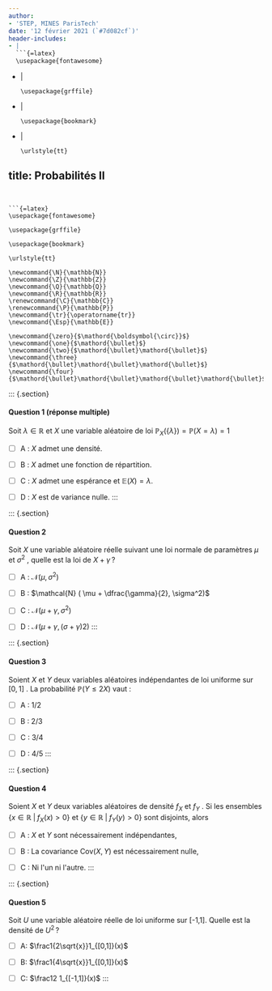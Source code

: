 ```yaml
---
author:
- 'STEP, MINES ParisTech'
date: '12 février 2021 (`#7d082cf`)'
header-includes:
- |
  ```{=latex}
  \usepackage{fontawesome}
  ```
- |
  ```{=latex}
  \usepackage{grffile}
  ```
- |
  ```{=latex}
  \usepackage{bookmark}
  ```
- |
  ```{=latex}
  \urlstyle{tt}
  ```
title: Probabilités II
---
```


```{=latex}
\usepackage{fontawesome}
```

```{=latex}
\usepackage{grffile}
```

```{=latex}
\usepackage{bookmark}
```

```{=latex}
\urlstyle{tt}
```

```{=tex}
\newcommand{\N}{\mathbb{N}}
\newcommand{\Z}{\mathbb{Z}}
\newcommand{\Q}{\mathbb{Q}}
\newcommand{\R}{\mathbb{R}}
\renewcommand{\C}{\mathbb{C}}
\renewcommand{\P}{\mathbb{P}}
\newcommand{\tr}{\operatorname{tr}}
\newcommand{\Esp}{\mathbb{E}}
```
```{=tex}
\newcommand{\zero}{$\mathord{\boldsymbol{\circ}}$}
\newcommand{\one}{$\mathord{\bullet}$}
\newcommand{\two}{$\mathord{\bullet}\mathord{\bullet}$}
\newcommand{\three}{$\mathord{\bullet}\mathord{\bullet}\mathord{\bullet}$}
\newcommand{\four}{$\mathord{\bullet}\mathord{\bullet}\mathord{\bullet}\mathord{\bullet}$}
```
::: {.section}
#### Question 1 (réponse multiple)

Soit $\lambda \in\mathbb{R}$ et $X$ une variable aléatoire de loi
$\mathbb{P}_X(\lbrace\lambda \rbrace) = \mathbb{P}(X = \lambda ) = 1$

-   [ ] A : $X$ admet une densité.

-   [ ] B : $X$ admet une fonction de répartition.

-   [ ] C : $X$ admet une espérance et $\mathbb{E}(X) = \lambda$.

-   [ ] D : $X$ est de variance nulle.
:::

::: {.section}
#### Question 2

Soit $X$ une variable aléatoire réelle suivant une loi normale de
paramètres $\mu$ et $\sigma^2$ , quelle est la loi de $X+\gamma$ ?

-   [ ] A : $\mathcal{N}(\mu, \sigma^2)$

-   [ ] B : $\mathcal{N} ( \mu + \dfrac{\gamma}{2}, \sigma^2)$

-   [ ] C : $\mathcal{N} ( \mu + \gamma, \sigma^2)$

-   [ ] D : $\mathcal{N}(\mu+\gamma,(\sigma+\gamma)2)$
:::

::: {.section}
#### Question 3

Soient $X$ et $Y$ deux variables aléatoires indépendantes de loi
uniforme sur $[0, 1]$ . La probabilité $\mathbb{P} (Y \leq 2X)$ vaut :

-   [ ] A : 1/2

-   [ ] B : 2/3

-   [ ] C : 3/4

-   [ ] D : 4/5
:::

::: {.section}
#### Question 4

Soient $X$ et $Y$ deux variables aléatoires de densité $f_X$ et $f_Y$ .
Si les ensembles $\{x \in \mathbb{R} \; | \; f_X(x) > 0\}$ et
$\{y \in \mathbb{R} \; | \; f_Y(y) > 0\}$ sont disjoints, alors

-   [ ] A : $X$ et $Y$ sont nécessairement indépendantes,

-   [ ] B : La covariance $\mathrm{Cov}(X, Y)$ est nécessairement nulle,

-   [ ] C : Ni l'un ni l'autre.
:::

::: {.section}
#### Question 5

Soit $U$ une variable aléatoire réelle de loi uniforme sur \[-1,1\].
Quelle est la densité de $U^2$ ?

-   [ ] A: $\frac1{2\sqrt{x}}1_{[0,1]}(x)$

-   [ ] B: $\frac1{4\sqrt{x}}1_{[0,1]}(x)$

-   [ ] C: $\frac12 1_{[-1,1]}(x)$
:::
